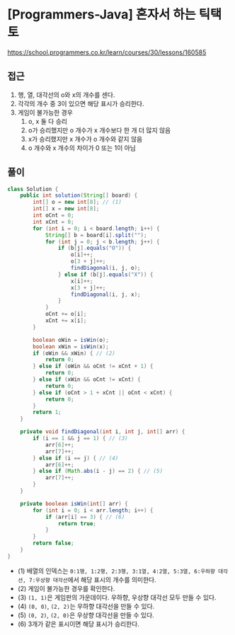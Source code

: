 [Programmers-Java] 혼자서 하는 틱택토
=
<https://school.programmers.co.kr/learn/courses/30/lessons/160585>


접근
--


1. 행, 열, 대각선의 o와 x의 개수를 센다.
2. 각각의 개수 중 3이 있으면 해당 표시가 승리한다.
3. 게임이 불가능한 경우
	1. o, x 둘 다 승리
	2. o가 승리했지만 o 개수가 x 개수보다 한 개 더 많지 않음
	3. x가 승리했지만 x 개수가 o 개수와 같지 않음
	4. o 개수와 x 개수의 차이가 0 또는 1이 아님


풀이
--



```java
class Solution {
    public int solution(String[] board) {
        int[] o = new int[8]; // (1)
        int[] x = new int[8];
        int oCnt = 0;
        int xCnt = 0;
        for (int i = 0; i < board.length; i++) {
            String[] b = board[i].split("");
            for (int j = 0; j < b.length; j++) {
                if (b[j].equals("O")) {
                    o[i]++;
                    o[3 + j]++;
                    findDiagonal(i, j, o);
                } else if (b[j].equals("X")) {
                    x[i]++;
                    x[3 + j]++;
                    findDiagonal(i, j, x);
                }
            }
            oCnt += o[i];
            xCnt += x[i];
        }

        boolean oWin = isWin(o);
        boolean xWin = isWin(x);
        if (oWin && xWin) { // (2)
            return 0;
        } else if (oWin && oCnt != xCnt + 1) {
            return 0;
        } else if (xWin && oCnt != xCnt) {
            return 0;
        } else if (oCnt > 1 + xCnt || oCnt < xCnt) {
            return 0;
        }
        return 1;
    }

    private void findDiagonal(int i, int j, int[] arr) {
        if (i == 1 && j == 1) { // (3)
            arr[6]++;
            arr[7]++;
        } else if (i == j) { // (4)
            arr[6]++;
        } else if (Math.abs(i - j) == 2) { // (5)
            arr[7]++;
        }
    }

    private boolean isWin(int[] arr) {
        for (int i = 0; i < arr.length; i++) {
            if (arr[i] == 3) { // (6)
                return true;
            }
        }
        return false;
    }
}
```


* (1\) 배열의 인덱스는 `0:1행, 1:2행, 2:3행, 3:1열, 4:2열, 5:3열, 6:우하향 대각선, 7:우상향 대각선`에서 해당 표시의 개수를 의미한다.
* (2\) 게임이 불가능한 경우를 확인한다.
* (3\) `(1, 1)`은 게임판의 가운데이다. 우하향, 우상향 대각선 모두 만들 수 있다.
* (4\) `(0, 0)`, `(2, 2)`는 우하향 대각선을 만들 수 있다.
* (5\) `(0, 2)`, `(2, 0)`은 우상향 대각선을 만들 수 있다.
* (6\) 3개가 같은 표시이면 해당 표시가 승리한다.
